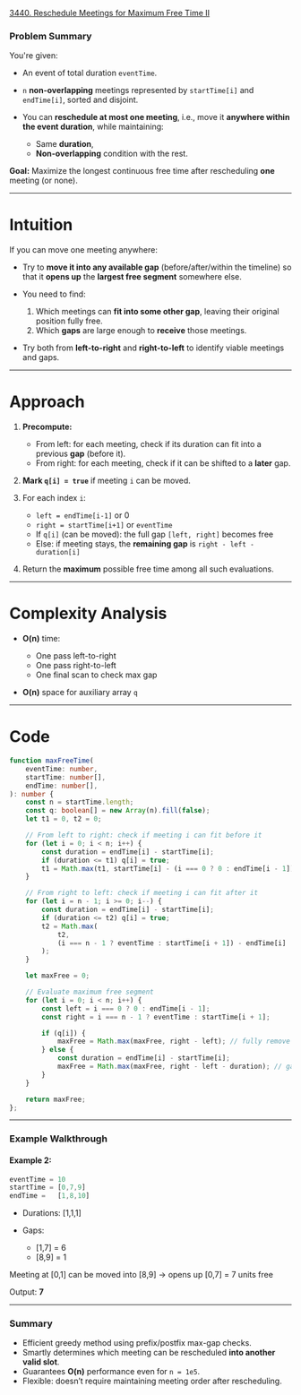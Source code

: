 [3440. Reschedule Meetings for Maximum Free Time II](https://leetcode.com/problems/reschedule-meetings-for-maximum-free-time-ii/)
### Problem Summary

You're given:

* An event of total duration `eventTime`.
* `n` **non-overlapping** meetings represented by `startTime[i]` and `endTime[i]`, sorted and disjoint.
* You can **reschedule at most one meeting**, i.e., move it **anywhere within the event duration**, while maintaining:

  * Same **duration**,
  * **Non-overlapping** condition with the rest.

**Goal:** Maximize the longest continuous free time after rescheduling **one** meeting (or none).

---

# Intuition

If you can move one meeting anywhere:

* Try to **move it into any available gap** (before/after/within the timeline) so that it **opens up** the **largest free segment** somewhere else.
* You need to find:

  1. Which meetings can **fit into some other gap**, leaving their original position fully free.
  2. Which **gaps** are large enough to **receive** those meetings.
* Try both from **left-to-right** and **right-to-left** to identify viable meetings and gaps.

---

# Approach

1. **Precompute:**
   * From left: for each meeting, check if its duration can fit into a previous **gap** (before it).
   * From right: for each meeting, check if it can be shifted to a **later** gap.

2. **Mark `q[i] = true`** if meeting `i` can be moved.

3. For each index `i`:
   * `left = endTime[i-1]` or 0
   * `right = startTime[i+1]` or `eventTime`
   * If `q[i]` (can be moved): the full gap `[left, right]` becomes free
   * Else: if meeting stays, the **remaining gap** is `right - left - duration[i]`

4. Return the **maximum** possible free time among all such evaluations.

---

# Complexity Analysis

* **O(n)** time:
  * One pass left-to-right
  * One pass right-to-left
  * One final scan to check max gap
  
* **O(n)** space for auxiliary array `q`

---

# Code

```ts
function maxFreeTime(
    eventTime: number,
    startTime: number[],
    endTime: number[],
): number {
    const n = startTime.length;
    const q: boolean[] = new Array(n).fill(false);
    let t1 = 0, t2 = 0;

    // From left to right: check if meeting i can fit before it
    for (let i = 0; i < n; i++) {
        const duration = endTime[i] - startTime[i];
        if (duration <= t1) q[i] = true;
        t1 = Math.max(t1, startTime[i] - (i === 0 ? 0 : endTime[i - 1]));
    }

    // From right to left: check if meeting i can fit after it
    for (let i = n - 1; i >= 0; i--) {
        const duration = endTime[i] - startTime[i];
        if (duration <= t2) q[i] = true;
        t2 = Math.max(
            t2,
            (i === n - 1 ? eventTime : startTime[i + 1]) - endTime[i]
        );
    }

    let maxFree = 0;

    // Evaluate maximum free segment
    for (let i = 0; i < n; i++) {
        const left = i === 0 ? 0 : endTime[i - 1];
        const right = i === n - 1 ? eventTime : startTime[i + 1];

        if (q[i]) {
            maxFree = Math.max(maxFree, right - left); // fully remove meeting
        } else {
            const duration = endTime[i] - startTime[i];
            maxFree = Math.max(maxFree, right - left - duration); // gap minus occupied
        }
    }

    return maxFree;
};

```

---

### **Example Walkthrough**

#### Example 2:

```ts
eventTime = 10
startTime = [0,7,9]
endTime =   [1,8,10]
```

* Durations: [1,1,1]
* Gaps:

  * [1,7] = 6
  * [8,9] = 1

Meeting at [0,1] can be moved into [8,9] → opens up [0,7] = 7 units free

Output: **7**

---

### **Summary**

* Efficient greedy method using prefix/postfix max-gap checks.
* Smartly determines which meeting can be rescheduled **into another valid slot**.
* Guarantees **O(n)** performance even for `n = 1e5`.
* Flexible: doesn’t require maintaining meeting order after rescheduling.
